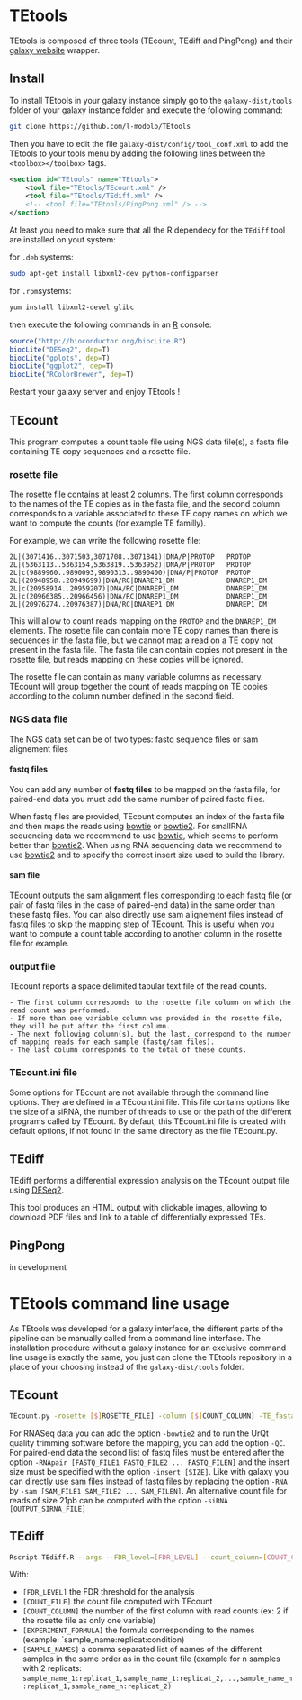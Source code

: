 # TEtools

TEtools is composed of three tools (TEcount, TEdiff and PingPong) and their [galaxy website](http://getgalaxy.org/) wrapper.

## Install

To install TEtools in your galaxy instance
simply go to the `galaxy-dist/tools` folder of your galaxy instance folder and execute the following command:

```sh
git clone https://github.com/l-modolo/TEtools
```

Then you have to edit the file `galaxy-dist/config/tool_conf.xml` to add the TEtools to your tools menu by adding the following lines between the `<toolbox></toolbox>` tags.
```xml
<section id="TEtools" name="TEtools">
    <tool file="TEtools/TEcount.xml" />
    <tool file="TEtools/TEdiff.xml" />
    <!-- <tool file="TEtools/PingPong.xml" /> -->
</section>
```
At least you need to make sure that all the R dependecy for the `TEdiff` tool are installed on yout system:

for `.deb` systems:
```sh
sudo apt-get install libxml2-dev python-configparser
```
for `.rpm`systems:
```sh
yum install libxml2-devel glibc
```

then execute the following commands in an [R](http://cran.r-project.org/) console:
```R
source("http://bioconductor.org/biocLite.R")
biocLite("DESeq2", dep=T)
biocLite("gplots", dep=T)
biocLite("ggplot2", dep=T)
biocLite("RColorBrewer", dep=T)
```

Restart your galaxy server and enjoy TEtools !

## TEcount

This program computes a count table file using NGS data file(s), a fasta file containing TE copy sequences and a rosette file.

### rosette file
The rosette file contains at least 2 columns. The first column corresponds to the names of the TE copies as in the fasta file, and the second column corresponds to a variable associated to these TE copy names on which we want to compute the counts (for example TE familly).

For example, we can write the following rosette file:
```
2L|(3071416..3071503,3071708..3071841)|DNA/P|PROTOP   PROTOP
2L|(5363113..5363154,5363819..5363952)|DNA/P|PROTOP   PROTOP
2L|c(9889960..9890093,9890313..9890400)|DNA/P|PROTOP  PROTOP
2L|(20948958..20949699)|DNA/RC|DNAREP1_DM             DNAREP1_DM
2L|c(20958914..20959207)|DNA/RC|DNAREP1_DM            DNAREP1_DM
2L|c(20966385..20966456)|DNA/RC|DNAREP1_DM            DNAREP1_DM
2L|(20976274..20976387)|DNA/RC|DNAREP1_DM             DNAREP1_DM
```

This will allow to count reads mapping on the `PROTOP` and the `DNAREP1_DM` elements.
The rosette file can contain more TE copy names than there is sequences in the fasta file, but we cannot map a read on a TE copy not present in the fasta file.
The fasta file can contain copies not present in the rosette file, but reads mapping on these copies will be ignored.

The rosette file can contain as many variable columns as necessary.
TEcount will group together the count of reads mapping on TE copies according to the column number defined in the second field.

### NGS data file

The NGS data set can be of two types: fastq sequence files or sam alignement files

#### fastq files
You can add any number of **fastq files** to be mapped on the fasta file, for paired-end data you must add the same number of paired fastq files.

When fastq files are provided, TEcount computes an index of the fasta file and then maps the reads using [bowtie](http://bowtie-bio.sourceforge.net/index.shtml) or [bowtie2](http://bowtie-bio.sourceforge.net/bowtie2/index.shtml).
For smallRNA sequencing data we recommend to use [bowtie](http://bowtie-bio.sourceforge.net/index.shtml), which seems to perform better than [bowtie2](http://bowtie-bio.sourceforge.net/bowtie2/index.shtml).
When using RNA sequencing data we recommend to use [bowtie2](http://bowtie-bio.sourceforge.net/bowtie2/index.shtml) and to specify the correct insert size used to build the library.

#### sam file
TEcount outputs the sam alignment files corresponding to each fastq file (or pair of fastq files in the case of paired-end data) in the same order than these fastq files.
You can also directly use sam alignement files instead of fastq files to skip the mapping step of TEcount.
This is useful when you want to compute a count table according to another column in the rosette file for example.

### output file
TEcount reports a space delimited tabular text file of the read counts.

    - The first column corresponds to the rosette file column on which the read count was performed.
    - If more than one variable column was provided in the rosette file, they will be put after the first column.
    - The next following column(s), but the last, correspond to the number of mapping reads for each sample (fastq/sam files).
    - The last column corresponds to the total of these counts.

### TEcount.ini file
Some options for TEcount are not available through the command line options. They are defined in a TEcount.ini file. This file contains options like the size of a siRNA, the number of threads to use or the path of the different programs called by TEcount. By defaut, this TEcount.ini file is created with default options, if not found in the same directory as the file TEcount.py.

## TEdiff

TEdiff performs a differential expression analysis on the TEcount output file using [DESeq2](http://bioconductor.org/packages/release/bioc/html/DESeq2.html).

This tool produces an HTML output with clickable images, allowing to download PDF files and link to a table of differentially expressed TEs.


## PingPong
in development


# TEtools command line usage
As TEtools was developed for a galaxy interface, the different parts of the pipeline can be manually called from a command line interface.
The installation procedure without a galaxy instance for an exclusive command line usage is exactly the same, you just can clone the TEtools repository in a place of your choosing instead of the `galaxy-dist/tools` folder.

## TEcount
```sh
TEcount.py -rosette [$]ROSETTE_FILE] -column [$]COUNT_COLUMN] -TE_fasta [FASTA_FILE] -count [OUTPUT_FILE] -RNA [FASTQ_FILE1 FASTQ_FILE2 ... FASTQ_FILEN]
```
For RNASeq data you can add the option `-bowtie2` and to run the UrQt quality trimming software before the mapping, you can add the option `-QC`.
For paired-end data the second list of fastq files must be entered after the option `-RNApair [FASTQ_FILE1 FASTQ_FILE2 ... FASTQ_FILEN]` and the insert size must be specified with the option `-insert [SIZE]`.
Like with galaxy you can directly use sam files instead of fastq files by replacing the option `-RNA` by `-sam [SAM_FILE1 SAM_FILE2 ... SAM_FILEN]`.
An alternative count file for reads of size 21pb can be computed with the option `-siRNA [OUTPUT_SIRNA_FILE]`

## TEdiff
```sh
Rscript TEdiff.R --args --FDR_level=[FDR_LEVEL] --count_column=[COUNT_COLUMN] --count_file=\"[COUNT_FILE]\" experiment_formula=\"[EXPERIMENT_FORMULA]\" --sample_names=\"[SAMPLE_NAMES]\" --outdir=\"[OUTPUT_HTML_FOLDER]\" --htmlfile=\"[OUTPUT_HTML_FILE]\"
```

With:
+ `[FDR_LEVEL]` the FDR threshold for the analysis
+ `[COUNT_FILE]` the count file computed with TEcount
+ `[COUNT_COLUMN]` the number of the first column with read counts (ex: 2 if the rosette file as only one variable)
+ `[EXPERIMENT_FORMULA]` the formula corresponding to the names (example: `sample_name:replicat:condition)
+ `[SAMPLE_NAMES]` a comma separated list of names of the different samples in the same order as in the count file (example for n samples with 2 replicats: `sample_name_1:replicat_1,sample_name_1:replicat_2,...,sample_name_n:replicat_1,sample_name_n:replicat_2)`


